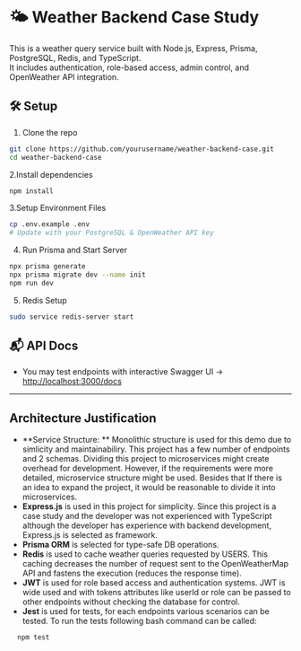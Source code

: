 # 🌤️ Weather Backend Case Study

This is a weather query service built with Node.js, Express, Prisma, PostgreSQL, Redis, and TypeScript.  
It includes authentication, role-based access, admin control, and OpenWeather API integration.

## 🛠️ Setup

1. Clone the repo  
```bash
git clone https://github.com/yourusername/weather-backend-case.git
cd weather-backend-case
```
2.Install dependencies

```bash
npm install
```

3.Setup Environment Files
```bash
cp .env.example .env
# Update with your PostgreSQL & OpenWeather API key
```

4. Run Prisma and Start Server
```bash
npx prisma generate
npx prisma migrate dev --name init
npm run dev
```
5. Redis Setup
```bash
sudo service redis-server start
```

## 📬 API Docs

- You may test endpoints with interactive Swagger UI → [http://localhost:3000/docs](http://localhost:3000/docs)
---

## Architecture Justification
- **Service Structure: ** Monolithic structure is used for this demo due to simlicity and maintainabiliry. This project has a few number of endpoints and 2 schemas. Dividing this project to microservices might create overhead for development. However, if the requirements were more detailed, microservice structure might be used. Besides that If there is an idea to expand the project, it would be reasonable to divide it into microservices. 
- **Express.js** is used in this project for simplicity. Since this project is a case study and the developer was not experienced with TypeScript although the developer has experience with backend development, Express.js is selected as framework.
- **Prisma ORM** is selected for type-safe DB operations.
- **Redis** is used to cache weather queries requested by USERS. This caching decreases the number of request sent to the OpenWeatherMap API and fastens the execution (reduces the response time).
- **JWT** is used for role based access and authentication systems. JWT is wide used and with tokens attributes like userId or role can be passed to other endpoints without checking the database for control.
- **Jest** is used for tests, for each endpoints various scenarios can be tested. To run the tests following bash command can be called:
```bash
  npm test
```
